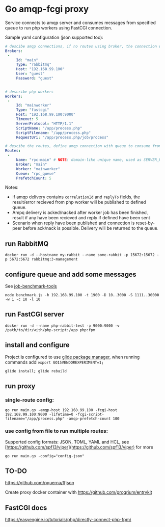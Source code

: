 # Go amqp-fcgi proxy 

Service connects to amqp server and consumes messages from specified queue to run php workers using FastCGI connection.

Sample yaml configuration (json supported too):

```yaml
# descibe amqp connections, if no routes using broker, the connection won't be created
Brokers:
 -
     Id: "main"
     Type: "rabbitmq"
     Host: "192.168.99.100"
     User: "guest"
     Password: "guest"
     

# describe php workers
Workers:
 -
     Id: "mainworker"
     Type: "fastcgi"
     Host: "192.168.99.100:9000"
     Timeout: 5
     ServerProtocol: "HTTP/1.1"
     ScriptName: "/app/process.php"
     ScriptFilename: "/app/process.php"
     RequestUri: "/app/process.php/job/process"

# descibe the routes, define amqp connection with queue to consume from and php worker to process messages 
Routes:
 -
     Name: "rpc-main" # NOTE! domain-like unique name, used as SERVER_NAME fcgi parameter 
     Broker: "main"
     Worker: "mainworker"
     Queue: "rpc_queue"
     PrefetchCount: 5
```

Notes: 
  
  - If amqp delivery contains `correlationId` and `replyTo` fields, the result/error recieved from php worker will be published to defined queue.
  - Ampq delivery is acked/nacked after worker job has been finished, result if any have been recieved and reply if defined have been sent
  - Scenario when reply have been published and connection is reset-by-peer before ack/nack is possible. Delivery will be returned to the queue. 


## run RabbitMQ

    docker run -d --hostname my-rabbit --name some-rabbit -p 15672:15672 -p 5672:5672 rabbitmq:3-management

## configure queue and add some messages
See [job-benchmark-tools](https://github.com/devTransition/job-benchmark-tools)

    node benchmark.js -h 192.168.99.100 -t 1900 -D 10..3000 -S 1111..30000 -w 1 -c 10 -l 10

## run FastCGI server

    docker run -d --name php-rabbit-test -p 9000:9000 -v /path/to/dir/with/php-script:/app php:fpm

## install and configure
Project is configured to use [glide package manager](https://github.com/Masterminds/glide), when running commands add `export GO15VENDOREXPERIMENT=1;`
    
    glide install; glide rebuild
    
## run proxy

### single-route config:
    
    go run main.go -amqp-host 192.168.99.100 -fcgi-host 192.168.99.100:9000 -lifetime=0 -fcgi-script-filename="/app/process.php" -amqp-prefetch-count 100

### use config from file to run multiple routes:
Supported config formats: JSON, TOML, YAML and HCL, see [https://github.com/spf13/viper](https://github.com/spf13/viper) for more
    
    go run main.go -config="config-json"
    
## TO-DO
https://github.com/pquerna/ffjson

Create proxy docker container with https://github.com/progrium/entrykit

## FastCGI docs
https://easyengine.io/tutorials/php/directly-connect-php-fpm/

